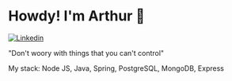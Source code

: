 # Howdy! I'm Arthur 👋

[![Linkedin](https://img.shields.io/badge/LinkedIn-0077B5?style=for-the-badge&logo=linkedin&logoColor=white)](https://www.linkedin.com/in/arthur-jurado-fabre/)

"Don't woory with things that you can't control"

My stack: Node JS, Java, Spring, PostgreSQL, MongoDB, Express
